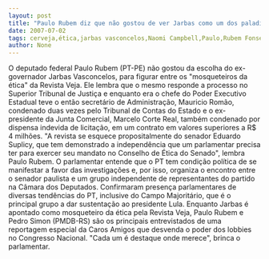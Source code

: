 ```yaml
---
layout: post
title: "Paulo Rubem diz que não gostou de ver Jarbas como um dos paladinos da ética na Veja"
date: 2007-07-02
tags: cerveja,ética,jarbas vasconcelos,Naomi Campbell,Paulo,Rubem Fonseca
author: None
---
```

O deputado federal Paulo Rubem (PT-PE) n&atilde;o gostou da escolha do ex-governador Jarbas Vasconcelos, para figurar entre os &quot;mosqueteiros da &eacute;tica&quot; da Revista Veja. Ele lembra que o mesmo responde a processo no Superior Tribunal de Justi&ccedil;a e enquanto era o chefe do Poder Executivo Estadual teve o ent&atilde;o secret&aacute;rio de Administra&ccedil;&atilde;o, Mauricio Rom&atilde;o, condenado duas vezes pelo Tribunal de Contas do Estado e o ex-presidente da Junta Comercial, Marcelo Corte Real, tamb&eacute;m condenado por dispensa indevida de licita&ccedil;&atilde;o, em um contrato em valores superiores a R$ 4 milh&otilde;es.
&quot;A revista se esquece propositalmente do senador Eduardo Suplicy, que tem demonstrado a independ&ecirc;ncia que um parlamentar precisa ter para exercer seu mandato no Conselho de &Eacute;tica do Senado&quot;, lembra Paulo Rubem. 
O parlamentar entende que o PT tem condi&ccedil;&atilde;o pol&iacute;tica de se manifestar a favor das investiga&ccedil;&otilde;es e, por isso, organiza o encontro entre o senador paulista e um grupo independente de representantes do partido na C&acirc;mara dos Deputados. Confirmaram presen&ccedil;a parlamentares de diversas tend&ecirc;ncias do PT, inclusive do Campo Majorit&aacute;rio, que &eacute; o principal grupo a dar sustenta&ccedil;&atilde;o ao presidente Lula.
Enquanto Jarbas &eacute; apontado como mosqueteiro da &eacute;tica pela Revista Veja, Paulo Rubem e Pedro Simon (PMDB-RS) s&atilde;o os principais entrevistados de uma reportagem especial da Caros Amigos que desvenda o poder dos lobbies no Congresso Nacional. &quot;Cada um &eacute; destaque onde merece&quot;, brinca o parlamentar.  